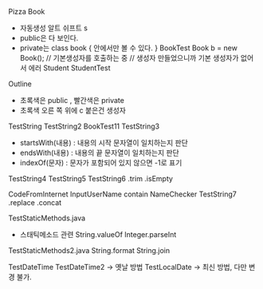 

Pizza
Book
 - 자동생성 알트 쉬프트 s
 - public은 다 보인다.
 - private는 class book { 안에서만 볼 수 있다. }
BookTest
Book b = new Book();
 // 기본생성자를 호출하는 중
 // 생성자 만들었으니까 기본 생성자가 없어서 에러
Student
StudentTest

Outline
 - 초록색은 public , 빨간색은 private
 - 초록색 오른 쪽 위에 c 붙은건 생성자

TestString
TestString2
BookTest11
TestString3
 - startsWith(내용) : 내용의 시작 문자열이 일치하는지 판단
 - endsWith(내용) : 내용의 끝 문자열이 일치하는지 판단
 - indexOf(문자) : 문자가 포함되어 있지 않으면 -1로 표기

TestString4 
TestString5
TestString6
 .trim
 .isEmpty

CodeFromInternet
InputUserName
 contain
NameChecker
TestString7 
 .replace
 .concat

TestStaticMethods.java
 - 스태틱메소드 관련
 String.valueOf
 Integer.parseInt

TestStaticMethods2.java
 String.format
 String.join

TestDateTime
TestDateTime2
-> 옛날 방법
TestLocalDate
-> 최신 방법, 다만 변경 불가. 
